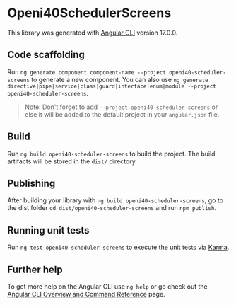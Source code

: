 # Openi40SchedulerScreens

This library was generated with [Angular CLI](https://github.com/angular/angular-cli) version 17.0.0.

## Code scaffolding

Run `ng generate component component-name --project openi40-scheduler-screens` to generate a new component. You can also use `ng generate directive|pipe|service|class|guard|interface|enum|module --project openi40-scheduler-screens`.
> Note: Don't forget to add `--project openi40-scheduler-screens` or else it will be added to the default project in your `angular.json` file. 

## Build

Run `ng build openi40-scheduler-screens` to build the project. The build artifacts will be stored in the `dist/` directory.

## Publishing

After building your library with `ng build openi40-scheduler-screens`, go to the dist folder `cd dist/openi40-scheduler-screens` and run `npm publish`.

## Running unit tests

Run `ng test openi40-scheduler-screens` to execute the unit tests via [Karma](https://karma-runner.github.io).

## Further help

To get more help on the Angular CLI use `ng help` or go check out the [Angular CLI Overview and Command Reference](https://angular.io/cli) page.
